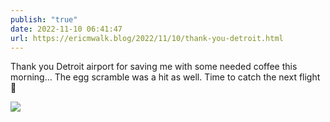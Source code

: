 ```yaml
---
publish: "true"
date: 2022-11-10 06:41:47
url: https://ericmwalk.blog/2022/11/10/thank-you-detroit.html
---
```


Thank you Detroit airport for saving me with some needed coffee this morning… The egg scramble was a hit as well. Time to catch the next flight 🛫


![](https://ericmwalk.blog/uploads/2022/0360f9b551.jpg)